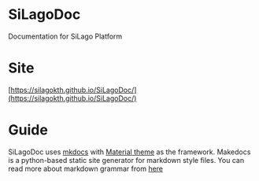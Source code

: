 # SiLagoDoc
Documentation for SiLago Platform

# Site
[https://silagokth.github.io/SiLagoDoc/](https://silagokth.github.io/SiLagoDoc/)

# Guide
SiLagoDoc uses [mkdocs](https://www.mkdocs.org/) with [Material theme](https://squidfunk.github.io/mkdocs-material/) as the framework. Makedocs is a python-based static site generator for markdown style files. You can read more about markdown grammar from [here](https://www.mkdocs.org/user-guide/writing-your-docs/#writing-with-markdown)

